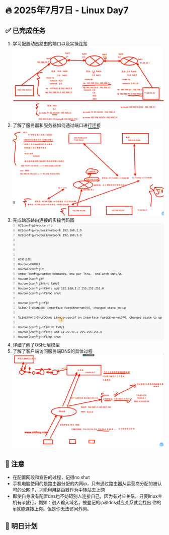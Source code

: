 # 🔥 2025年7月7日 - Linux Day7 
## ✅ 已完成任务
1. 学习配置动态路由的端口以及实操连接 ![模型图](https://github.com/YJUNO6/cloud-devops-learning/blob/main/0_%E6%88%90%E9%95%BF%E6%97%A5%E8%AE%B0/20250707_Day7/screenshot/%E5%B1%8F%E5%B9%95%E6%88%AA%E5%9B%BE%202025-07-09%20120244.png)
2. 了解了服务器和服务器如何通过端口进行连接 ![源地址-->目标地址](https://github.com/YJUNO6/cloud-devops-learning/blob/main/0_%E6%88%90%E9%95%BF%E6%97%A5%E8%AE%B0/20250707_Day7/screenshot/%E5%B1%8F%E5%B9%95%E6%88%AA%E5%9B%BE%202025-07-09%20124802.png)
3. 完成动态路由连接的实操代码图 ![部分代码](https://github.com/YJUNO6/cloud-devops-learning/blob/main/0_%E6%88%90%E9%95%BF%E6%97%A5%E8%AE%B0/20250707_Day7/screenshot/%E5%B1%8F%E5%B9%95%E6%88%AA%E5%9B%BE%202025-07-09%20153117.png)
4. 详细了解了OSI七层模型
5. 了解了客户端访问服务端DNS的具体过程 ![过程图](https://github.com/YJUNO6/cloud-devops-learning/blob/main/0_%E6%88%90%E9%95%BF%E6%97%A5%E8%AE%B0/20250707_Day7/screenshot/%E5%B1%8F%E5%B9%95%E6%88%AA%E5%9B%BE%202025-07-09%20212952.png)

## 🐞 注意
* 在配置网段和宣告的过程，记得no shut
* 手机电脑使用的是路由器分配的内网ip，只有通过路由器从运营商分配的被认可的公网IP，才能利用路由器作为中转站去上网
* 即使自身没有配置dns也不妨碍别人连接自己，因为有对应关系，只要linux主机有ip就行，例如：别人输入域名，被登记的ip和dns对应关系就会找出 你的ip就能连接上你。但是你无法访问外网。

## 📌 明日计划

